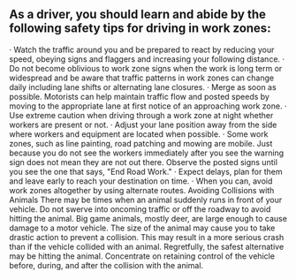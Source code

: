 ## As a driver, you should learn and abide by the following safety tips for driving in work zones:
· Watch the traffic around you and be prepared to react by reducing your speed, obeying signs and flaggers and increasing your following distance.
· Do not become oblivious to work zone signs when the work is long term or widespread and be aware that traffic patterns in work zones can change daily including lane shifts or alternating lane closures.
· Merge as soon as possible. Motorists can help maintain traffic flow and posted speeds by moving to the appropriate lane at first notice of an approaching work zone.
· Use extreme caution when driving through a work zone at night whether workers are present or not.
· Adjust your lane position away from the side where workers and equipment are located when possible.
· Some work zones, such as line painting, road patching and mowing are mobile. Just because you do not see the workers immediately after you see the warning sign does not mean they are not out there. Observe the posted signs until you see the one that says, "End Road Work."
· Expect delays, plan for them and leave early to reach your destination on time.
· When you can, avoid work zones altogether by using alternate routes.
Avoiding Collisions with Animals
There may be times when an animal suddenly runs in front of your vehicle. Do not swerve into oncoming traffic or off the roadway to avoid hitting the animal.
Big game animals, mostly deer, are large enough to cause damage to a motor vehicle. The size of the animal may cause you to take drastic action to prevent a collision. This may result in a more serious crash than if the vehicle collided with an animal. Regretfully, the safest alternative may be hitting the animal. Concentrate on retaining control of the vehicle before, during, and after the collision with the animal.
